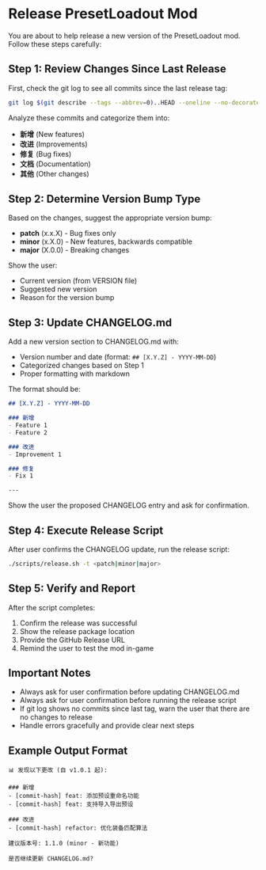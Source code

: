 # Release PresetLoadout Mod

You are about to help release a new version of the PresetLoadout mod. Follow these steps carefully:

## Step 1: Review Changes Since Last Release

First, check the git log to see all commits since the last release tag:

```bash
git log $(git describe --tags --abbrev=0)..HEAD --oneline --no-decorate
```

Analyze these commits and categorize them into:
- **新增** (New features)
- **改进** (Improvements)
- **修复** (Bug fixes)
- **文档** (Documentation)
- **其他** (Other changes)

## Step 2: Determine Version Bump Type

Based on the changes, suggest the appropriate version bump:
- **patch** (x.x.X) - Bug fixes only
- **minor** (x.X.0) - New features, backwards compatible
- **major** (X.0.0) - Breaking changes

Show the user:
- Current version (from VERSION file)
- Suggested new version
- Reason for the version bump

## Step 3: Update CHANGELOG.md

Add a new version section to CHANGELOG.md with:
- Version number and date (format: `## [X.Y.Z] - YYYY-MM-DD`)
- Categorized changes based on Step 1
- Proper formatting with markdown

The format should be:

```markdown
## [X.Y.Z] - YYYY-MM-DD

### 新增
- Feature 1
- Feature 2

### 改进
- Improvement 1

### 修复
- Fix 1

---
```

Show the user the proposed CHANGELOG entry and ask for confirmation.

## Step 4: Execute Release Script

After user confirms the CHANGELOG update, run the release script:

```bash
./scripts/release.sh -t <patch|minor|major>
```

## Step 5: Verify and Report

After the script completes:
1. Confirm the release was successful
2. Show the release package location
3. Provide the GitHub Release URL
4. Remind the user to test the mod in-game

## Important Notes

- Always ask for user confirmation before updating CHANGELOG.md
- Always ask for user confirmation before running the release script
- If git log shows no commits since last tag, warn the user that there are no changes to release
- Handle errors gracefully and provide clear next steps

## Example Output Format

```
📊 发现以下更改 (自 v1.0.1 起):

### 新增
- [commit-hash] feat: 添加预设重命名功能
- [commit-hash] feat: 支持导入导出预设

### 改进
- [commit-hash] refactor: 优化装备匹配算法

建议版本号: 1.1.0 (minor - 新功能)

是否继续更新 CHANGELOG.md?
```
